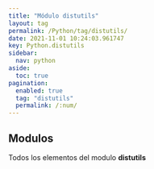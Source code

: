 ```yaml
---
title: "Módulo distutils"
layout: tag
permalink: /Python/tag/distutils/
date: 2021-11-01 10:24:03.961747
key: Python.distutils
sidebar: 
  nav: python
aside: 
  toc: true
pagination: 
  enabled: true
  tag: "distutils"
  permalink: /:num/
---
```


<h2>Modulos</h2>
Todos los elementos del modulo <strong>distutils</strong>
